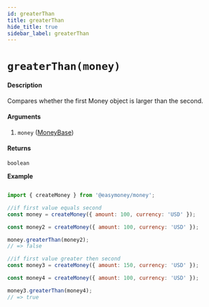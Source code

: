 ```yaml
---
id: greaterThan
title: greaterThan
hide_title: true
sidebar_label: greaterThan
---
```


# `greaterThan(money)`

#### Description

Compares whether the first Money object is larger than the second.

#### Arguments

1. `money` ([MoneyBase](Description.md#moneybase))

#### Returns

`boolean`


**Example**

```js

import { createMoney } from '@easymoney/money';

//if first value equals second
const money = createMoney({ amount: 100, currency: 'USD' });

const money2 = createMoney({ amount: 100, currency: 'USD' });

money.greaterThan(money2);
// => false

//if first value greater then second
const money3 = createMoney({ amount: 150, currency: 'USD' });

const money4 = createMoney({ amount: 100, currency: 'USD' });

money3.greaterThan(money4);
// => true

```
